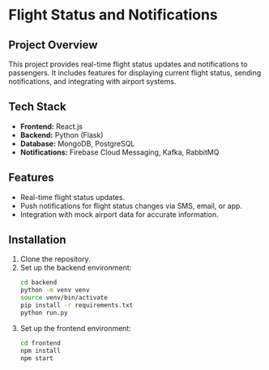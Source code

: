# Flight Status and Notifications

## Project Overview
This project provides real-time flight status updates and notifications to passengers. It includes features for displaying current flight status, sending notifications, and integrating with airport systems.

## Tech Stack
- **Frontend:** React.js
- **Backend:** Python (Flask)
- **Database:** MongoDB, PostgreSQL
- **Notifications:** Firebase Cloud Messaging, Kafka, RabbitMQ

## Features
- Real-time flight status updates.
- Push notifications for flight status changes via SMS, email, or app.
- Integration with mock airport data for accurate information.

## Installation
1. Clone the repository.
2. Set up the backend environment:
    ```bash
    cd backend
    python -m venv venv
    source venv/bin/activate
    pip install -r requirements.txt
    python run.py
    ```
3. Set up the frontend environment:
    ```bash
    cd frontend
    npm install
    npm start
    ```


